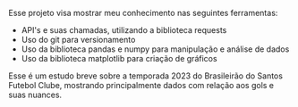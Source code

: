 Esse projeto visa mostrar meu conhecimento nas seguintes ferramentas:

- API's e suas chamadas, utilizando a biblioteca requests
- Uso do git para versionamento
- Uso da biblioteca pandas e numpy para manipulação e análise de dados
- Uso da biblioteca matplotlib para criação de gráficos

Esse é um estudo breve sobre a temporada 2023 do Brasileirão do Santos Futebol Clube, mostrando principalmente dados com relação aos gols e suas nuances.
